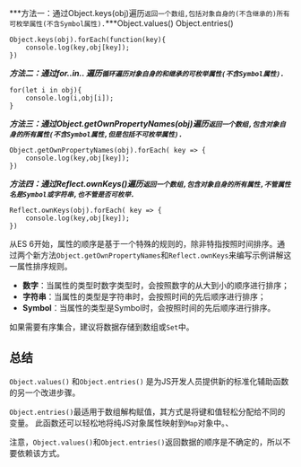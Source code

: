 ***方法一：通过Object.keys(obj)遍历`返回一个数组,包括对象自身的(不含继承的)所有可枚举属性(不含Symbol属性).`***Object.values() Object.entries()

```
Object.keys(obj).forEach(function(key){
    console.log(key,obj[key]); 
})
```

***方法二：通过for..in.. 遍历`循环遍历对象自身的和继承的可枚举属性(不含Symbol属性).`***

```
for(let i in obj){
    console.log(i,obj[i]);
}
```

***方法三：通过Object.getOwnPropertyNames(obj)遍历`返回一个数组,包含对象自身的所有属性(不含Symbol属性,但是包括不可枚举属性).`***

```
Object.getOwnPropertyNames(obj).forEach( key => {
    console.log(key,obj[key]);
})
```

***方法四：通过Reflect.ownKeys()遍历`返回一个数组,包含对象自身的所有属性,不管属性名是Symbol或字符串,也不管是否可枚举.`***

```
Reflect.ownKeys(obj).forEach( key => {
    console.log(key,obj[key]);
})
```



从ES 6开始，属性的顺序是基于一个特殊的规则的，除非特指按照时间排序。通过两个新方法`Object.getOwnPropertyNames`和`Reflect.ownKeys`来编写示例讲解这一属性排序规则。

- **数字**：当属性的类型时数字类型时，会按照数字的从大到小的顺序进行排序；
- **字符串**：当属性的类型是字符串时，会按照时间的先后顺序进行排序；
- **Symbol**：当属性的类型是Symbol时，会按照时间的先后顺序进行排序。

如果需要有序集合，建议将数据存储到数组或`Set`中。

## 总结

`Object.values()` 和`Object.entries()` 是为JS开发人员提供新的标准化辅助函数的另一个改进步骤。

`Object.entries()`最适用于数组解构赋值，其方式是将键和值轻松分配给不同的变量。 此函数还可以轻松地将纯JS对象属性映射到`Map`对象中。、

注意，`Object.values()`和`Object.entries()`返回数据的顺序是不确定的，所以不要依赖该方式。

